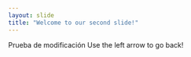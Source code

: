 ```yaml
---
layout: slide
title: "Welcome to our second slide!"
---
```

Prueba de modificación
Use the left arrow to go back!

